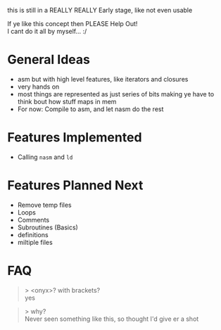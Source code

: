 this is still in a REALLY REALLY Early stage, like not even usable   

If ye like this concept then PLEASE Help Out!  
I cant do it all by myself... :/  

# General Ideas
- asm but with high level features, like iterators and closures  
- very hands on   
- most things are represented as just series of bits making ye have to think bout how stuff maps in mem  
- For now: Compile to asm, and let nasm do the rest  

# Features Implemented
- Calling `nasm` and `ld`

# Features Planned Next
- Remove temp files
- Loops  
- Comments  
- Subroutines (Basics)  
- definitions  
- miltiple files  

# FAQ
> \> \<onyx\>? with brackets?  
> yes  

> \> why?  
> Never seen something like this, so thought I'd give er a shot

